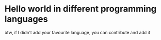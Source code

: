 # Hello world in different programming languages

btw, if I didn't add your favourite language, you can contribute and add it
